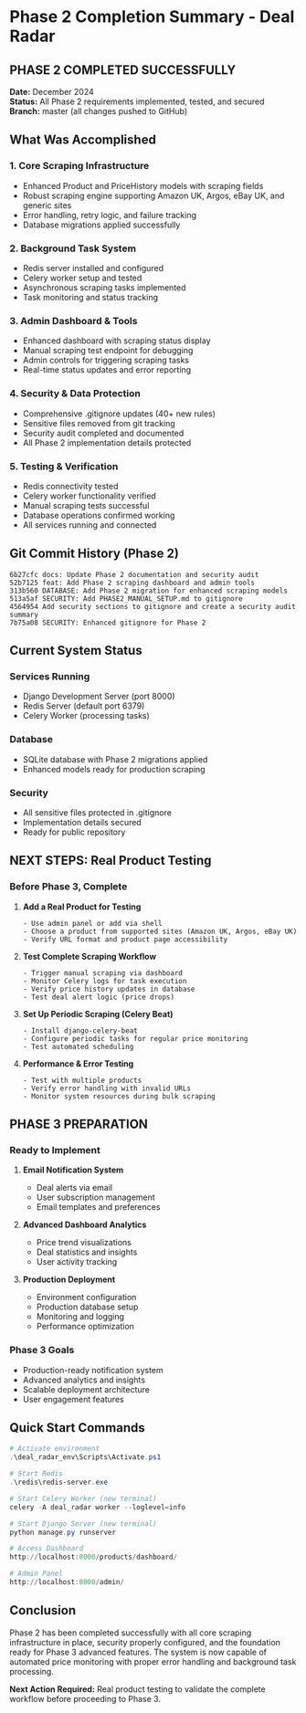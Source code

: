 # Phase 2 Completion Summary - Deal Radar

## PHASE 2 COMPLETED SUCCESSFULLY

**Date:** December 2024  
**Status:** All Phase 2 requirements implemented, tested, and secured  
**Branch:** master (all changes pushed to GitHub)

## What Was Accomplished

### 1. Core Scraping Infrastructure

- Enhanced Product and PriceHistory models with scraping fields
- Robust scraping engine supporting Amazon UK, Argos, eBay UK, and generic sites
- Error handling, retry logic, and failure tracking
- Database migrations applied successfully

### 2. Background Task System

- Redis server installed and configured
- Celery worker setup and tested
- Asynchronous scraping tasks implemented
- Task monitoring and status tracking

### 3. Admin Dashboard & Tools

- Enhanced dashboard with scraping status display
- Manual scraping test endpoint for debugging
- Admin controls for triggering scraping tasks
- Real-time status updates and error reporting

### 4. Security & Data Protection

- Comprehensive .gitignore updates (40+ new rules)
- Sensitive files removed from git tracking
- Security audit completed and documented
- All Phase 2 implementation details protected

### 5. Testing & Verification

- Redis connectivity tested
- Celery worker functionality verified
- Manual scraping tests successful
- Database operations confirmed working
- All services running and connected

## Git Commit History (Phase 2)

```text
6b27cfc docs: Update Phase 2 documentation and security audit
52b7125 feat: Add Phase 2 scraping dashboard and admin tools
313b560 DATABASE: Add Phase 2 migration for enhanced scraping models
513a5af SECURITY: Add PHASE2_MANUAL_SETUP.md to gitignore
4564954 Add security sections to gitignore and create a security audit summary
7b75a08 SECURITY: Enhanced gitignore for Phase 2
```

## Current System Status

### Services Running

- Django Development Server (port 8000)
- Redis Server (default port 6379)
- Celery Worker (processing tasks)

### Database

- SQLite database with Phase 2 migrations applied
- Enhanced models ready for production scraping

### Security

- All sensitive files protected in .gitignore
- Implementation details secured
- Ready for public repository

## NEXT STEPS: Real Product Testing

### Before Phase 3, Complete

1. **Add a Real Product for Testing**

   ```text
   - Use admin panel or add via shell
   - Choose a product from supported sites (Amazon UK, Argos, eBay UK)
   - Verify URL format and product page accessibility
   ```

2. **Test Complete Scraping Workflow**

   ```text
   - Trigger manual scraping via dashboard
   - Monitor Celery logs for task execution
   - Verify price history updates in database
   - Test deal alert logic (price drops)
   ```

3. **Set Up Periodic Scraping (Celery Beat)**

   ```text
   - Install django-celery-beat
   - Configure periodic tasks for regular price monitoring
   - Test automated scheduling
   ```

4. **Performance & Error Testing**

   ```text
   - Test with multiple products
   - Verify error handling with invalid URLs
   - Monitor system resources during bulk scraping
   ```

## PHASE 3 PREPARATION

### Ready to Implement

1. **Email Notification System**

   - Deal alerts via email
   - User subscription management
   - Email templates and preferences

2. **Advanced Dashboard Analytics**

   - Price trend visualizations
   - Deal statistics and insights
   - User activity tracking

3. **Production Deployment**

   - Environment configuration
   - Production database setup
   - Monitoring and logging
   - Performance optimization

### Phase 3 Goals

- Production-ready notification system
- Advanced analytics and insights
- Scalable deployment architecture
- User engagement features

## Quick Start Commands

```powershell
# Activate environment
.\deal_radar_env\Scripts\Activate.ps1

# Start Redis
.\redis\redis-server.exe

# Start Celery Worker (new terminal)
celery -A deal_radar worker --loglevel=info

# Start Django Server (new terminal)
python manage.py runserver

# Access Dashboard
http://localhost:8000/products/dashboard/

# Admin Panel
http://localhost:8000/admin/
```

## Conclusion

Phase 2 has been completed successfully with all core scraping infrastructure in place, security properly configured, and the foundation ready for Phase 3 advanced features. The system is now capable of automated price monitoring with proper error handling and background task processing.

**Next Action Required:** Real product testing to validate the complete workflow before proceeding to Phase 3.
